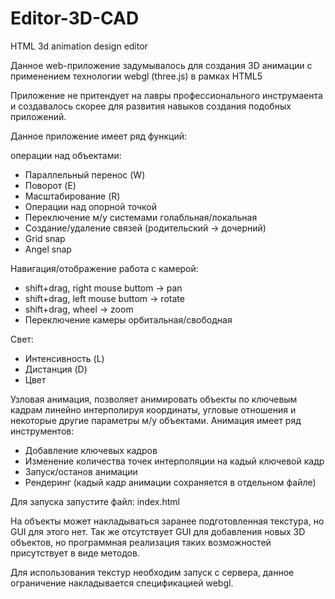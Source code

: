 # Editor-3D-CAD
HTML 3d animation design editor

Данное web-приложение задумывалось для создания 3D анимации с применением технологии webgl (three.js) в рамках HTML5

Приложение не притендует на лавры профессионального инструмаента и создавалось скорее для развития навыков создания подобных приложений.

Данное приложение имеет ряд функций:

операции над объектами:
  - Параллельный перенос          (W)
  - Поворот                       (E)
  - Масштабирование               (R)
  - Операции над опорной точкой
  - Переключение м/у системами голабльная/локальная
  - Создание/удаление связей (родительский -> дочерний)
  - Grid snap
  - Angel snap

Навигация/отображение работа с камерой:
  - shift+drag, right mouse buttom -> pan
  - shift+drag, left mouse buttom  -> rotate 
  - shift+drag, wheel              -> zoom
  - Переключение камеры орбитальная/свободная

Свет:
  - Интенсивность                 (L)
  - Дистанция                     (D)
  - Цвет
  
Узловая анимация, позволяет анимировать объекты по ключевым кадрам
линейно интерполируя координаты, угловые отношения и некоторые другие
параметры м/у объектами.
Анимация имеет ряд инструментов:
  - Добавление ключевых кадров
  - Изменение количества точек интерполяции на кадый ключевой кадр
  - Запуск/останов анимации
  - Рендеринг (кадый кадр анимации сохраняется в отдельном файле)
  
  Для запуска запустите файл: index.html
  
  На объекты может накладываться заранее подготовленная текстура, но GUI для этого нет.
  Так же отсутствует GUI для добавления новых 3D объектов, но программная реализация таких возможностей
  присутствует в виде методов.
  
  Для использования текстур необходим запуск с сервера, данное ограничение накладывается спецификацией webgl.
